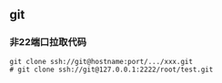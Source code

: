 ## git

### 非22端口拉取代码

```shell
git clone ssh://git@hostname:port/.../xxx.git
# git clone ssh://git@127.0.0.1:2222/root/test.git
```
